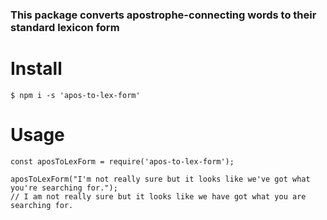 ### This package converts apostrophe-connecting words to their standard lexicon form

# Install
```
$ npm i -s 'apos-to-lex-form'
```
# Usage
```
const aposToLexForm = require('apos-to-lex-form');
```
```
aposToLexForm("I'm not really sure but it looks like we've got what you're searching for.");
// I am not really sure but it looks like we have got what you are searching for.
```
